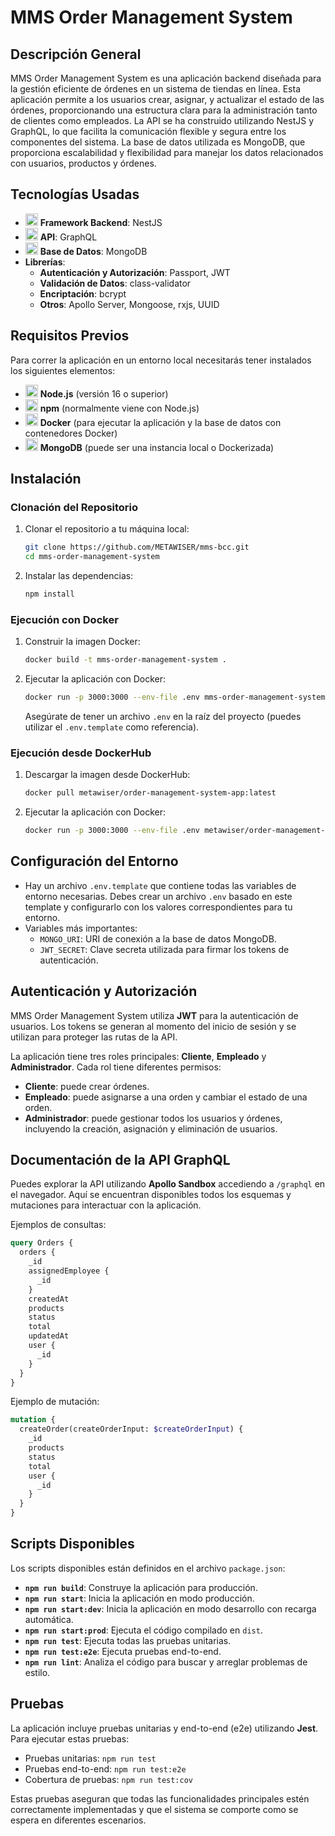 # MMS Order Management System

## Descripción General
MMS Order Management System es una aplicación backend diseñada para la gestión eficiente de órdenes en un sistema de tiendas en línea. Esta aplicación permite a los usuarios crear, asignar, y actualizar el estado de las órdenes, proporcionando una estructura clara para la administración tanto de clientes como empleados. La API se ha construido utilizando NestJS y GraphQL, lo que facilita la comunicación flexible y segura entre los componentes del sistema. La base de datos utilizada es MongoDB, que proporciona escalabilidad y flexibilidad para manejar los datos relacionados con usuarios, productos y órdenes.

## Tecnologías Usadas
- <img src="https://nestjs.com/img/logo_text.svg" alt="NestJS" width="20" height="20" /> **Framework Backend**: NestJS
- <img src="https://graphql.org/img/logo.svg" alt="GraphQL" width="20" height="20" /> **API**: GraphQL
- <img src="https://www.mongodb.com/assets/images/global/favicon.ico" alt="MongoDB" width="20" height="20" /> **Base de Datos**: MongoDB
- **Librerías**:
  - **Autenticación y Autorización**: Passport, JWT
  - **Validación de Datos**: class-validator
  - **Encriptación**: bcrypt
  - **Otros**: Apollo Server, Mongoose, rxjs, UUID

## Requisitos Previos
Para correr la aplicación en un entorno local necesitarás tener instalados los siguientes elementos:

- <img src="https://nodejs.org/static/images/favicons/favicon.png" alt="Node.js" width="20" height="20" /> **Node.js** (versión 16 o superior)
- <img src="https://nodejs.org/static/images/favicons/favicon.png" alt="npm" width="20" height="20" /> **npm** (normalmente viene con Node.js)
- <img src="https://www.docker.com/favicon.ico" alt="Docker" width="20" height="20" /> **Docker** (para ejecutar la aplicación y la base de datos con contenedores Docker)
- <img src="https://www.mongodb.com/assets/images/global/favicon.ico" alt="MongoDB" width="20" height="20" /> **MongoDB** (puede ser una instancia local o Dockerizada)

## Instalación

### Clonación del Repositorio
1. Clonar el repositorio a tu máquina local:
   ```sh
   git clone https://github.com/METAWISER/mms-bcc.git
   cd mms-order-management-system
   ```
2. Instalar las dependencias:
   ```sh
   npm install
   ```

### Ejecución con Docker
1. Construir la imagen Docker:
   ```sh
   docker build -t mms-order-management-system .
   ```
2. Ejecutar la aplicación con Docker:
   ```sh
   docker run -p 3000:3000 --env-file .env mms-order-management-system
   ```
   Asegúrate de tener un archivo `.env` en la raíz del proyecto (puedes utilizar el `.env.template` como referencia).

### Ejecución desde DockerHub
1. Descargar la imagen desde DockerHub:
   ```sh
   docker pull metawiser/order-management-system-app:latest
   ```
2. Ejecutar la aplicación con Docker:
   ```sh
   docker run -p 3000:3000 --env-file .env metawiser/order-management-system-app:latest
   ```

## Configuración del Entorno
- Hay un archivo `.env.template` que contiene todas las variables de entorno necesarias. Debes crear un archivo `.env` basado en este template y configurarlo con los valores correspondientes para tu entorno.
- Variables más importantes:
  - `MONGO_URI`: URI de conexión a la base de datos MongoDB.
  - `JWT_SECRET`: Clave secreta utilizada para firmar los tokens de autenticación.

## Autenticación y Autorización
MMS Order Management System utiliza **JWT** para la autenticación de usuarios. Los tokens se generan al momento del inicio de sesión y se utilizan para proteger las rutas de la API.

La aplicación tiene tres roles principales: **Cliente**, **Empleado** y **Administrador**. Cada rol tiene diferentes permisos:
- **Cliente**: puede crear órdenes.
- **Empleado**: puede asignarse a una orden y cambiar el estado de una orden.
- **Administrador**: puede gestionar todos los usuarios y órdenes, incluyendo la creación, asignación y eliminación de usuarios.

## Documentación de la API GraphQL
Puedes explorar la API utilizando **Apollo Sandbox** accediendo a `/graphql` en el navegador. Aquí se encuentran disponibles todos los esquemas y mutaciones para interactuar con la aplicación.

Ejemplos de consultas:
```graphql
query Orders {
  orders {
    _id
    assignedEmployee {
      _id
    }
    createdAt
    products
    status
    total
    updatedAt
    user {
      _id
    }
  }
}
```
Ejemplo de mutación:
```graphql
mutation {
  createOrder(createOrderInput: $createOrderInput) {
    _id
    products
    status
    total
    user {
      _id
    }
  }
}
```

## Scripts Disponibles
Los scripts disponibles están definidos en el archivo `package.json`:

- **`npm run build`**: Construye la aplicación para producción.
- **`npm run start`**: Inicia la aplicación en modo producción.
- **`npm run start:dev`**: Inicia la aplicación en modo desarrollo con recarga automática.
- **`npm run start:prod`**: Ejecuta el código compilado en `dist`.
- **`npm run test`**: Ejecuta todas las pruebas unitarias.
- **`npm run test:e2e`**: Ejecuta pruebas end-to-end.
- **`npm run lint`**: Analiza el código para buscar y arreglar problemas de estilo.

## Pruebas
La aplicación incluye pruebas unitarias y end-to-end (e2e) utilizando **Jest**. Para ejecutar estas pruebas:

- Pruebas unitarias: `npm run test`
- Pruebas end-to-end: `npm run test:e2e`
- Cobertura de pruebas: `npm run test:cov`

Estas pruebas aseguran que todas las funcionalidades principales estén correctamente implementadas y que el sistema se comporte como se espera en diferentes escenarios.

